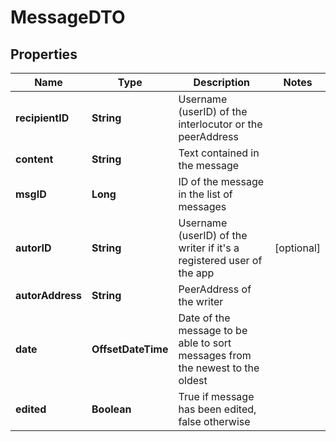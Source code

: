 

# MessageDTO


## Properties

| Name | Type | Description | Notes |
|------------ | ------------- | ------------- | -------------|
|**recipientID** | **String** | Username (userID) of the interlocutor or the peerAddress |  |
|**content** | **String** | Text contained in the message |  |
|**msgID** | **Long** | ID of the message in the list of messages |  |
|**autorID** | **String** | Username (userID) of the writer if it&#39;s a registered user of the app |  [optional] |
|**autorAddress** | **String** | PeerAddress of the writer |  |
|**date** | **OffsetDateTime** | Date of the message to be able to sort messages from the newest to the oldest |  |
|**edited** | **Boolean** | True if message has been edited, false otherwise |  |



